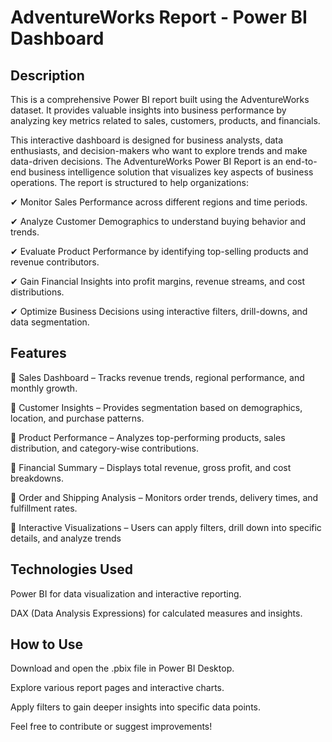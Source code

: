 

# AdventureWorks Report - Power BI Dashboard



## Description

This is a comprehensive Power BI report built using the AdventureWorks dataset. It provides valuable insights into business performance by analyzing key metrics related to sales, customers, products, and financials.

This interactive dashboard is designed for business analysts, data enthusiasts, and decision-makers who want to explore trends and make data-driven decisions.
The AdventureWorks Power BI Report is an end-to-end business intelligence solution that visualizes key aspects of business operations. The report is structured to help organizations:

✔ Monitor Sales Performance across different regions and time periods.

✔ Analyze Customer Demographics to understand buying behavior and trends.

✔ Evaluate Product Performance by identifying top-selling products and revenue contributors.

✔ Gain Financial Insights into profit margins, revenue streams, and cost distributions.

✔ Optimize Business Decisions using interactive filters, drill-downs, and data segmentation.

## Features
🔹 Sales Dashboard – Tracks revenue trends, regional performance, and monthly growth.

🔹 Customer Insights – Provides segmentation based on demographics, location, and purchase patterns.

🔹 Product Performance – Analyzes top-performing products, sales distribution, and category-wise contributions.

🔹 Financial Summary – Displays total revenue, gross profit, and cost breakdowns.

🔹 Order and Shipping Analysis – Monitors order trends, delivery times, and fulfillment rates.

🔹 Interactive Visualizations – Users can apply filters, drill down into specific details, and analyze trends

## Technologies Used
Power BI for data visualization and interactive reporting.

DAX (Data Analysis Expressions) for calculated measures and insights.


## How to Use
Download and open the .pbix file in Power BI Desktop.

Explore various report pages and interactive charts.

Apply filters to gain deeper insights into specific data points.

Feel free to contribute or suggest improvements! 

